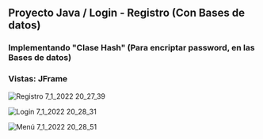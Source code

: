 
## Proyecto Java / Login - Registro (Con Bases de datos)
### Implementando "Clase Hash" (Para encriptar password, en las Bases de datos)
### Vistas: JFrame
![Registro 7_1_2022 20_27_39](https://user-images.githubusercontent.com/88462536/148622091-723f6a5b-6afa-4ec2-85d2-90812b3de235.png)

![Login 7_1_2022 20_28_31](https://user-images.githubusercontent.com/88462536/148622154-89740da3-ef46-41ca-8d5c-ac8137892f96.png)

![Menú 7_1_2022 20_28_51](https://user-images.githubusercontent.com/88462536/148622165-da7c0ccb-fa5d-48ba-8bce-90e2ac09fe72.png)
